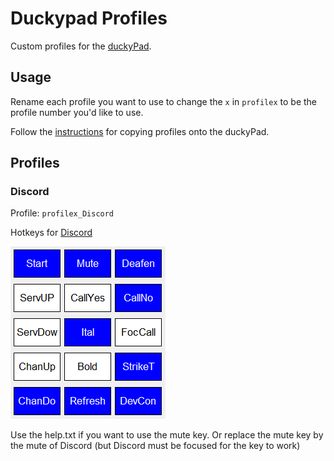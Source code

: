 # Duckypad Profiles

Custom profiles for the [duckyPad](https://github.com/dekuNukem/duckyPad).

## Usage

Rename each profile you want to use to change the `x` in `profilex` to be the profile number you'd like to use.

Follow the [instructions](https://github.com/dekuNukem/duckyPad/blob/master/manual_setup.md) for copying profiles onto the duckyPad.

## Profiles

### Discord

Profile: `profilex_Discord`

Hotkeys for [Discord](https://discord.com)

![Discord](./img/Discord.PNG)

Use the help.txt if you want to use the mute key. Or replace the mute key by the mute of Discord (but Discord must be focused for the key to work)
